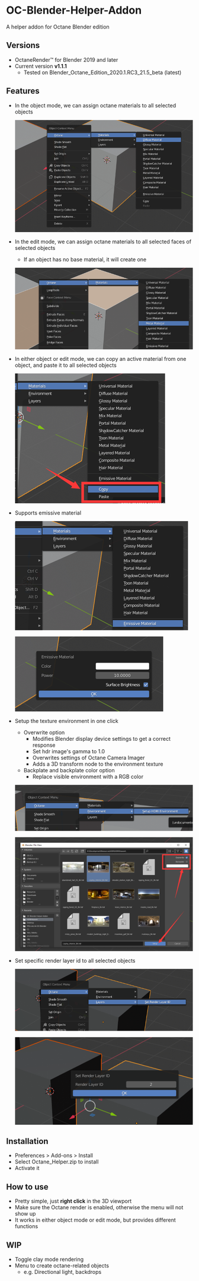 # OC-Blender-Helper-Addon
A helper addon for Octane Blender edition

## Versions

* OctaneRender™ for Blender 2019 and later
* Current version **v1.1.1**
  * Tested on Blender_Octane_Edition_2020.1.RC3_21.5_beta (latest)

## Features

* In the object mode, we can assign octane materials to all selected objects

  ![image-20200421222625975](README.assets/image-20200421222625975.png)

* In the edit mode, we can assign octane materials to all selected faces of selected objects

  * If an object has no base material, it will create one

  ![image-20200421222651196](README.assets/image-20200421222651196.png)

* In either object or edit mode, we can copy an active material from one object, and paste it to all selected objects

  ![image-20200421222852469](README.assets/image-20200421222852469.png)

* Supports emissive material

  ![image-20200421222929542](README.assets/image-20200421222929542.png)

  ![image-20200421222947085](README.assets/image-20200421222947085.png)

* Setup the texture environment in one click

  * Overwrite option
    * Modifies Blender display device settings to get a correct response
    * Set hdr image's gamma to 1.0
    * Overwrites settings of Octane Camera Imager
    * Adds a 3D transform node to the environment texture
  * Backplate and backplate color option
    * Replace visible environment with a RGB color

  ![image-20200421180047638](README.assets/image-20200421180047638.png)

  ![image-20200421222231259](README.assets/image-20200421222231259.png)

* Set specific render layer id to all selected objects

  ![image-20200421180502940](README.assets/image-20200421180502940.png)

  ![image-20200421180539851](README.assets/image-20200421180539851.png)

## Installation

* Preferences > Add-ons > Install
* Select Octane_Helper.zip to install
* Activate it

## How to use

* Pretty simple, just **right click** in the 3D viewport
* Make sure the Octane render is enabled, otherwise the menu will not show up
* It works in either object mode or edit mode, but provides different functions

## WIP

* Toggle clay mode rendering
* Menu to create octane-related objects 
  * e.g. Directional light, backdrops